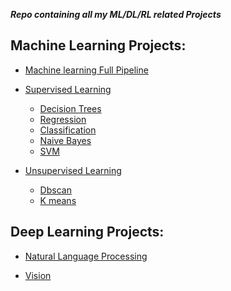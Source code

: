 ***Repo containing all my ML/DL/RL related Projects***

## Machine Learning Projects:
- [Machine learning Full Pipeline](https://github.com/VaruN-dev-dev/AI/tree/master/ML/ML_full_pipeline)

- [Supervised Learning](https://github.com/VaruN-dev-dev/AI/tree/master/ML/Supervised)
    - [Decision Trees](https://github.com/VaruN-dev-dev/AI/tree/master/ML/Supervised/Decision_Trees)
    - [Regression]()
    - [Classification]()
    - [Naive Bayes](https://github.com/VaruN-dev-dev/AI/tree/master/ML/Supervised/Naive_bayes)
    - [SVM](https://github.com/VaruN-dev-dev/AI/tree/master/ML/Supervised/SVM)

- [Unsupervised Learning](https://github.com/VaruN-dev-dev/AI/tree/master/ML/Unsupervised)
    - [Dbscan](https://github.com/VaruN-dev-dev/AI/tree/master/ML/Unsupervised/Dbscan)
    - [K means](https://github.com/VaruN-dev-dev/AI/tree/master/ML/Unsupervised/K_means)


## Deep Learning Projects:

- [Natural Language Processing]()

- [Vision]()

